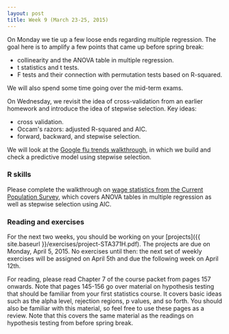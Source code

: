 ```yaml
---
layout: post
title: Week 9 (March 23-25, 2015)
---
```


On Monday we tie up a few loose ends regarding multiple regression.  The goal here is to amplify a few points that came up before spring break:  
* collinearity and the ANOVA table in multiple regression.  
* t statistics and t tests.  
* F tests and their connection with permutation tests based on R-squared.  

We will also spend some time going over the mid-term exams.  

On Wednesday, we revisit the idea of cross-validation from an earlier homework and introduce the idea of stepwise selection.  Key ideas:  
* cross validation.  
* Occam's razors: adjusted R-squared and AIC.  
* forward, backward, and stepwise selection.  

We will look at the [Google flu trends walkthrough](http://jgscott.github.io/teaching/r/flu/flu.html), in which we build and check a predictive model using stepwise selection.


### R skills

Please complete the walkthrough on [wage statistics from the Current Population Survey](http://jgscott.github.io/teaching/r/cps/cps.html), which covers ANOVA tables in multiple regression as well as stepwise selection using AIC.


### Reading and exercises  

For the next two weeks, you should be working on your [projects]({{ site.baseurl }}/exercises/project-STA371H.pdf).  The projects are due on Monday, April 5, 2015.  No exercises until then: the next set of weekly exercises will be assigned on April 5th and due the following week on April 12th.

For reading, please read Chapter 7 of the course packet from pages 157 onwards.  Note that pages 145-156 go over material on hypothesis testing that should be familiar from your first statistics course.  It covers basic ideas such as the alpha level, rejection regions, p values, and so forth.  You should also be familiar with this material, so feel free to use these pages as a review.  Note that this covers the same material as the readings on hypothesis testing from before spring break.
